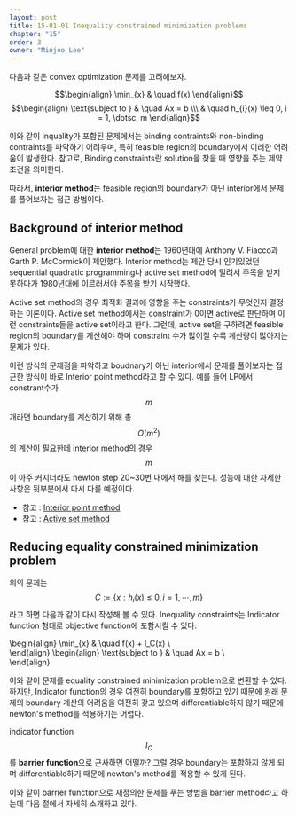 ```yaml
---
layout: post
title: 15-01-01 Inequality constrained minimization problems
chapter: "15"
order: 3
owner: "Minjoo Lee"
---
```

<script type="text/x-mathjax-config">
MathJax.Hub.Config({
    displayAlign: "center"
});
</script>
다음과 같은 convex optimization 문제를 고려해보자.
>
$$\begin{align}
\min_{x} & \quad f(x)
\end{align}$$
$$\begin{align}
\text{subject to } & \quad Ax = b \\\
                        & \quad h_{i}(x) \leq 0, i = 1, \dotsc, m
\end{align}$$

이와 같이 inquality가 포함된 문제에서는 binding contraints와 non-binding contraints를 파악하기 어려우며, 특히 feasible region의 boundary에서 이러한 어려움이 발생한다. 참고로, Binding constraints란 solution을 찾을 때 영향을 주는 제약조건을 의미한다.

따라서, **interior method**는 feasible region의 boundary가 아닌 interior에서 문제를 풀어보자는 접근 방법이다.

## Background of interior method
General problem에 대한 **interior method**는 1960년대에 Anthony V. Fiacco과 Garth P. McCormick이  제안했다. Interior method는 제안 당시 인기있었던 sequential quadratic programming나 active set method에 밀려서 주목을 받지 못하다가 1980년대에 이르러서야 주목을 받기 시작했다.

Active set method의 경우 최적화 결과에 영향을 주는 constraints가 무엇인지 결정하는 이론이다. Active set method에서는 constraint가 0이면 active로 판단하며 이런 constraints들을 active set이라고 한다. 그런데, active set을 구하려면 feasible region의 boundary를 계산해야 하며 constraint 수가 많이질 수록 계산량이 많아지는 문제가 있다.

이런 방식의 문제점을 파악하고 boudnary가 아닌 interior에서 문제를 풀어보자는 접근한 방식이 바로 Interior point method라고 할 수 있다. 예를 들어 LP에서 constrant수가 $$m$$개라면 boundary를 계산하기 위해 총 $$O(m^2)$$의 계산이 필요한데 interior method의 경우 $$m$$이 아주 커지더라도 newton step 20~30번 내에서 해를 찾는다. 성능에 대한 자세한 사항은 뒷부분에서 다시 다룰 예정이다.

* 참고 : [Interior point method](https://en.wikipedia.org/wiki/Interior-point_method)
* 참고 : [Active set method](https://en.wikipedia.org/wiki/Active_set_method)

## Reducing equality constrained minimization problem
위의 문제는 $$C := \{x : h_i(x) \le 0, i = 1, \cdots , m \}$$라고 하면 다음과 같이 다시 작성해 볼 수 있다. Inequality constraints는 Indicator function 형태로 objective function에 포함시킬 수 있다.

>
\begin{align}
\min_{x} & \quad f(x) + I_C(x) \\\
\end{align}
\begin{align}
\text{subject to } & \quad Ax = b \\\
\end{align}

이와 같이 문제를 equality constrained minimization problem으로 변환할 수 있다. 하지만, Indicator function의 경우 여전히 boundary를 포함하고 있기 때문에 원래 문제의 boundary 계산의 어려움을 여전히 갖고 있으며 differentiable하지 않기 때문에 newton's method를 적용하기는 어렵다.

indicator function $$I_C$$를 **barrier function**으로 근사하면 어떨까? 그럴 경우 boundary는 포함하지 않게 되며 differentiable하기 때문에 newton's method를 적용할 수 있게 된다. 

이와 같이 barrier function으로 재정의한 문제를 푸는 방법을 barrier method라고 하는데 다음 절에서 자세히 소개하고 있다.